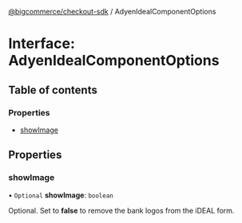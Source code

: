 [@bigcommerce/checkout-sdk](../README.md) / AdyenIdealComponentOptions

# Interface: AdyenIdealComponentOptions

## Table of contents

### Properties

- [showImage](AdyenIdealComponentOptions.md#showimage)

## Properties

### showImage

• `Optional` **showImage**: `boolean`

Optional. Set to **false** to remove the bank logos from the iDEAL form.
